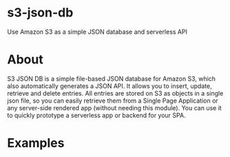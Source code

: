 # s3-json-db

Use Amazon S3 as a simple JSON database and serverless API

# About

S3 JSON DB is a simple file-based JSON database for Amazon S3, which also automatically generates a JSON API. It allows you to insert, update, retrieve and delete entries. All entries are stored on S3 as objects in a single json file, so you can easily retrieve them from a Single Page Application or any server-side rendered app (without needing this module). You can use it to quickly prototype a serverless app or backend for your SPA.

# Examples

